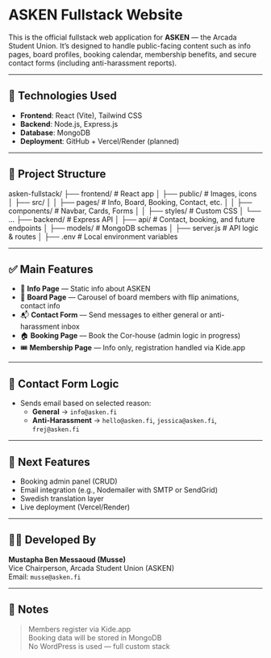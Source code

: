 # ASKEN Fullstack Website

This is the official fullstack web application for **ASKEN** — the Arcada Student Union. It’s designed to handle public-facing content such as info pages, board profiles, booking calendar, membership benefits, and secure contact forms (including anti-harassment reports).

---

## 🚀 Technologies Used

- **Frontend**: React (Vite), Tailwind CSS
- **Backend**: Node.js, Express.js
- **Database**: MongoDB
- **Deployment**: GitHub + Vercel/Render (planned)

---

## 📁 Project Structure

asken-fullstack/
├── frontend/ # React app
│ ├── public/ # Images, icons
│ ├── src/
│ │ ├── pages/ # Info, Board, Booking, Contact, etc.
│ │ ├── components/ # Navbar, Cards, Forms
│ │ ├── styles/ # Custom CSS
│ └── ...
├── backend/ # Express API
│ ├── api/ # Contact, booking, and future endpoints
│ ├── models/ # MongoDB schemas
│ ├── server.js # API logic & routes
│ ├── .env # Local environment variables

---

## ✅ Main Features

- 📄 **Info Page** — Static info about ASKEN
- 👥 **Board Page** — Carousel of board members with flip animations, contact info
- 📬 **Contact Form** — Send messages to either general or anti-harassment inbox
- 🏠 **Booking Page** — Book the Cor-house (admin logic in progress)
- 🎟 **Membership Page** — Info only, registration handled via Kide.app

---

## 🔐 Contact Form Logic

- Sends email based on selected reason:
  - **General** → `info@asken.fi`
  - **Anti-Harassment** → `hello@asken.fi`, `jessica@asken.fi`, `frej@asken.fi`

---

## 🔄 Next Features

- Booking admin panel (CRUD)
- Email integration (e.g., Nodemailer with SMTP or SendGrid)
- Swedish translation layer
- Live deployment (Vercel/Render)

---

## 👨‍💻 Developed By

**Mustapha Ben Messaoud (Musse)**  
Vice Chairperson, Arcada Student Union (ASKEN)  
Email: `musse@asken.fi`

---

## 📌 Notes

> Members register via Kide.app  
> Booking data will be stored in MongoDB  
> No WordPress is used — full custom stack  
